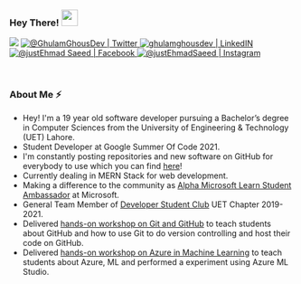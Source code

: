 ### Hey There! <img src="https://github.com/TheDudeThatCode/TheDudeThatCode/blob/master/Assets/wave.gif" width="29px">

<p align="center">
  
![](https://komarev.com/ghpvc/?username=ghulamghousdev&color=blueviolet&label=Profile+Views)
<a href="https://twitter.com/GhulamGhousDev">
<img alt="@GhulamGhousDev | Twitter" src="https://img.shields.io/badge/twitter-%231DA1F2.svg?&style=for-the-badge&logo=twitter&logoColor=white" />
</a>  <a href="https://www.linkedin.com/in/ghulamghousdev/">
<img alt="ghulamghousdev | LinkedIN"  src="https://img.shields.io/badge/linkedin-%230077B5.svg?&style=for-the-badge&logo=linkedin&logoColor=white" />
</a> <a href="https://medium.com/@ghulamghousdev" target="_blank">
</a>
<a href="https://www.facebook.com/gghous999">
<img  alt="@justEhmad Saeed | Facebook" src="https://img.shields.io/badge/facebook-%231877F2.svg?&style=for-the-badge&logo=facebook&logoColor=white" />
</a>
<a href="https://www.instagram.com/ghulam__ghous">
<img alt="@justEhmadSaeed | Instagram"  src="https://img.shields.io/badge/instagram-%23E4405F.svg?&style=for-the-badge&logo=instagram&logoColor=white" />

<!--
<img src = "https://img.shields.io/badge/medium-%2312100E.svg?&style=for-the-badge&logo=medium&logoColor=white" alt = "Medium" />
  -->
  
</a>
</p>
<br>

### About Me ⚡️
- Hey! I'm a 19 year old software developer pursuing a Bachelor’s degree in Computer Sciences from the University of Engineering & Technology (UET) Lahore.
- Student Developer at Google Summer Of Code 2021. 
- I'm constantly posting repositories and new software on GitHub for everybody to use which you can find [here](http://github.com/ghulamghousdev/)!
- Currently dealing in MERN Stack for web development.
- Making a difference to the community as [Alpha Microsoft Learn Student Ambassador](https://studentambassadors.microsoft.com) at Microsoft.
- General Team Member of [Developer Student Club](https://developers.google.com/community/dsc) UET Chapter 2019-2021.
- Delivered [hands-on workshop on Git and GitHub](https://www.linkedin.com/posts/ghulamghousdev_opensource-git-github-activity-6722979018200621056-bPql) to teach students about GitHub and how to use Git to do version controlling and host their code on GitHub.
- Delivered [hands-on workshop on Azure in Machine Learning](https://www.linkedin.com/posts/ghulamghousdev_mlsa-azure-azurecloud-activity-6792730387152965632-wkZ0) to teach students about Azure, ML and performed a experiment using Azure ML Studio.
<!--
Tech Stack
<code><img height="20" src="https://raw.githubusercontent.com/github/explore/80688e429a7d4ef2fca1e82350fe8e3517d3494d/topics/javascript/javascript.png"></code>
<code><img height="20" src="https://raw.githubusercontent.com/github/explore/80688e429a7d4ef2fca1e82350fe8e3517d3494d/topics/react/react.png"></code>
<code><img height="20" src="https://raw.githubusercontent.com/github/explore/80688e429a7d4ef2fca1e82350fe8e3517d3494d/topics/nodejs/nodejs.png"></code>
<code><img height="20" src="https://raw.githubusercontent.com/github/explore/80688e429a7d4ef2fca1e82350fe8e3517d3494d/topics/html/html.png"></code>
<code><img height="20" src="https://raw.githubusercontent.com/github/explore/80688e429a7d4ef2fca1e82350fe8e3517d3494d/topics/css/css.png"></code>
<code><img height="20" src="https://raw.githubusercontent.com/github/explore/80688e429a7d4ef2fca1e82350fe8e3517d3494d/topics/cpp/cpp.png"></code>
<code><img height="20" src="https://raw.githubusercontent.com/github/explore/80688e429a7d4ef2fca1e82350fe8e3517d3494d/topics/mysql/mysql.png"></code>
<code><img height="20" src="https://raw.githubusercontent.com/github/explore/80688e429a7d4ef2fca1e82350fe8e3517d3494d/topics/git/git.png"></code>
<code><img height="20" src="https://raw.githubusercontent.com/github/explore/80688e429a7d4ef2fca1e82350fe8e3517d3494d/topics/visual-studio-code/visual-studio-code.png" /></code>
![Ghous' github stats](https://github-readme-stats.vercel.app/api?username=ghulamghousdev&theme=tokyonight&show_icons=true&count_private=true)
-->
